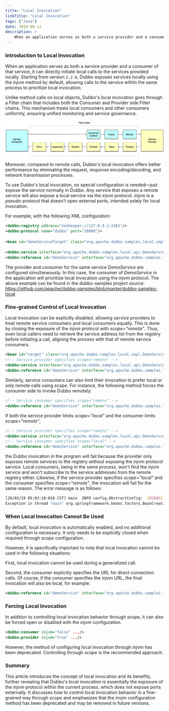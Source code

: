 ```yaml
---
title: "Local Invocation"
linkTitle: "Local Invocation"
tags: ["Java"]
date: 2019-08-11
description: >
    When an application serves as both a service provider and a consumer of that service, it can directly initiate local calls to the services provided locally.
---
```


### Introduction to Local Invocation

When an application serves as both a service provider and a consumer of that service, it can directly initiate local calls to the services provided locally. Starting from version `2.2.0`, Dubbo exposes services locally using the *injvm* method by default, allowing calls to the service within the same process to prioritize local invocation.

Unlike method calls on local objects, Dubbo's local invocation goes through a Filter chain that includes both the Consumer and Provider side Filter chains. This mechanism treats local consumers and other consumers uniformly, ensuring unified monitoring and service governance.

![filter-chain](/imgs/blog/dubbo-local-call-filter.png)

Moreover, compared to remote calls, Dubbo's local invocation offers better performance by eliminating the request, response encoding/decoding, and network transmission processes.

To use Dubbo's local invocation, no special configuration is needed—just expose the service normally in Dubbo. Any service that exposes a remote service will also expose a local service via the *injvm* protocol. *injvm* is a pseudo-protocol that doesn't open external ports, intended solely for local invocation.

For example, with the following XML configuration:

```xml
<dubbo:registry address="zookeeper://127.0.0.1:2181"/>
<dubbo:protocol name="dubbo" port="20800"/>

<bean id="demoServiceTarget" class="org.apache.dubbo.samples.local.impl.DemoServiceImpl"/>

<dubbo:service interface="org.apache.dubbo.samples.local.api.DemoService" ref="demoServiceTarget"/>
<dubbo:reference id="demoService" interface="org.apache.dubbo.samples.local.api.DemoService"/>
```

The provider and consumer for the same service *DemoService* are configured simultaneously. In this case, the consumer of *DemoService* in the application will prioritize local invocation using the *injvm* protocol. The above example can be found in the dubbo-samples project source: https://github.com/apache/dubbo-samples/blob/master/dubbo-samples-local

### Fine-grained Control of Local Invocation

Local invocation can be explicitly disabled, allowing service providers to treat remote service consumers and local consumers equally. This is done by closing the exposure of the *injvm* protocol with *scope="remote"*. Thus, even local callers need to retrieve the service address list from the registry before initiating a call, aligning the process with that of remote service consumers.

```xml
<bean id="target" class="org.apache.dubbo.samples.local.impl.DemoServiceImpl"/>
<!-- Service provider specifies scope="remote" -->
<dubbo:service interface="org.apache.dubbo.samples.local.api.DemoService" ref="target" scope="remote"/>
<dubbo:reference id="demoService" interface="org.apache.dubbo.samples.local.api.DemoService"/>
```

Similarly, service consumers can also limit their invocation to prefer local or only remote calls using *scope*. For instance, the following method forces the consumer side to invoke Dubbo remotely:

```xml
<!-- Service consumer specifies scope="remote" -->
<dubbo:reference id="demoService" interface="org.apache.dubbo.samples.local.api.DemoService" scope="remote"/>
```

If both the service provider limits *scope="local"* and the consumer limits *scope="remote"*,

```xml
<!-- Service provider specifies scope="remote" -->
<dubbo:service interface="org.apache.dubbo.samples.local.api.DemoService" ref="target" scope="remote"/>
<!-- Service consumer specifies scope="local" -->
<dubbo:reference id="demoService" interface="org.apache.dubbo.samples.local.api.DemoService" scope="local"/>
```

the Dubbo invocation in the program will fail because the provider only exposes remote services to the registry without exposing the *injvm* protocol service. Local consumers, being in the same process, won't find the *injvm* service and won't subscribe to the service addresses from the remote registry either. Likewise, if the service provider specifies *scope="local"* and the consumer specifies *scope="remote"*, the invocation will fail for the same reason. The error message is as follows:

```sh
[20/03/19 05:03:18:018 CST] main  INFO config.AbstractConfig:  [DUBBO] Using injvm service org.apache.dubbo.samples.local.api.DemoService, dubbo version: 2.7.1, current host: 169.254.146.168
Exception in thread "main" org.springframework.beans.factory.BeanCreationException: Error creating bean with name 'demoService': FactoryBean threw exception on object creation; nested exception is java.lang.IllegalStateException: Failed to check the status of the service org.apache.dubbo.samples.local.api.DemoService. No provider available for the service org.apache.dubbo.samples.local.api.DemoService from the url injvm://127.0.0.1/org.apache.dubbo.samples.local.api.DemoService?application=demo-provider&default.lazy=false&default.sticky=false&dubbo=2.0.2&interface=org.apache.dubbo.samples.local.api.DemoService&lazy=false&methods=sayHello&pid=76198&register.ip=169.254.146.168&release=2.7.1-SNAPSHOT&scope=local&side=consumer&sticky=false&timestamp=1553072598838 to the consumer 169.254.146.168 use dubbo version 2.7.1
```

### When Local Invocation Cannot Be Used

By default, local invocation is automatically enabled, and no additional configuration is necessary. It only needs to be explicitly closed when required through *scope* configuration.

However, it is specifically important to note that local invocation cannot be used in the following situations:

First, local invocation cannot be used during a generalized call.

Second, the consumer explicitly specifies the URL for direct connection calls. Of course, if the consumer specifies the *injvm* URL, the final invocation will also be local, for example:

```xml
<dubbo:reference id="demoService" interface="org.apache.dubbo.samples.local.api.DemoService" url="injvm://127.0.0.1/org.apache.dubbo.samples.local.api.DemoService"/>
```

### Forcing Local Invocation

In addition to controlling local invocation behavior through *scope*, it can also be forced open or disabled with the *injvm* configuration.

```xml
<dubbo:consumer injvm="false" .../>
<dubbo:provider injvm="true" .../>
```

However, the method of configuring local invocation through *injvm* has been deprecated. Controlling through *scope* is the recommended approach.

### Summary

This article introduces the concept of local invocation and its benefits, further revealing that Dubbo's local invocation is essentially the exposure of the *injvm* protocol within the current process, which does not expose ports externally. It discusses how to control local invocation behavior in a fine-grained way through *scope* and emphasizes that the *invjm* configuration method has been deprecated and may be removed in future versions. 

